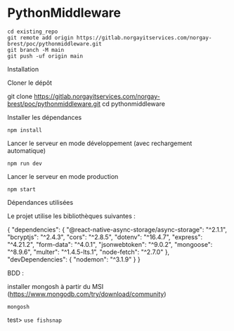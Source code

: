 # PythonMiddleware
```
cd existing_repo
git remote add origin https://gitlab.norgayitservices.com/norgay-brest/poc/pythonmiddleware.git
git branch -M main
git push -uf origin main
```



Installation

Cloner le dépôt

  git clone https://gitlab.norgayitservices.com/norgay-brest/poc/pythonmiddleware.git
  cd pythonmiddleware

Installer les dépendances

  `npm install`

Lancer le serveur en mode développement (avec rechargement automatique)

  `npm run dev`

Lancer le serveur en mode production

  `npm start`

Dépendances utilisées

Le projet utilise les bibliothèques suivantes :

{
  "dependencies": {
    "@react-native-async-storage/async-storage": "^2.1.1",
    "bcryptjs": "^2.4.3",
    "cors": "^2.8.5",
    "dotenv": "^16.4.7",
    "express": "^4.21.2",
    "form-data": "^4.0.1",
    "jsonwebtoken": "^9.0.2",
    "mongoose": "^8.9.6",
    "multer": "^1.4.5-lts.1",
    "node-fetch": "^2.7.0"
  },
  "devDependencies": {
    "nodemon": "^3.1.9"
  }
}


BDD :

installer mongosh à partir du MSI (https://www.mongodb.com/try/download/community)

`mongosh`

test> `use fishsnap`
